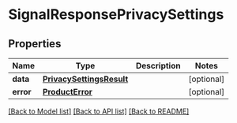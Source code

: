 # SignalResponsePrivacySettings

## Properties
Name | Type | Description | Notes
------------ | ------------- | ------------- | -------------
**data** | [**PrivacySettingsResult**](PrivacySettingsResult.md) |  | [optional] 
**error** | [**ProductError**](ProductError.md) |  | [optional] 

[[Back to Model list]](../README.md#documentation-for-models) [[Back to API list]](../README.md#documentation-for-api-endpoints) [[Back to README]](../README.md)

